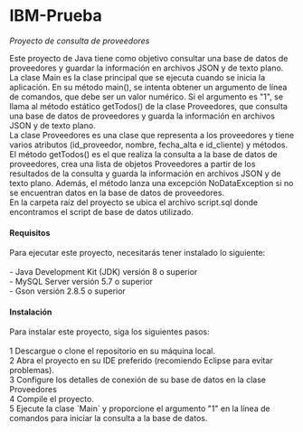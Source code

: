 # IBM-Prueba

<em>Proyecto de consulta de proveedores</em>
<p align="left">
Este proyecto de Java tiene como objetivo consultar una base de datos de proveedores y guardar la información en archivos JSON y de texto plano.</br>
La clase Main es la clase principal que se ejecuta cuando se inicia la aplicación. En su método main(), se intenta obtener un argumento de línea de comandos, que debe ser un valor numérico. Si el argumento es "1", se llama al método estático getTodos() de la clase Proveedores, que consulta una base de datos de proveedores y guarda la información en archivos JSON y de texto plano.</br>
La clase Proveedores es una clase que representa a los proveedores y tiene varios atributos (id_proveedor, nombre, fecha_alta e id_cliente) y métodos. El método getTodos() es el que realiza la consulta a la base de datos de proveedores, crea una lista de objetos Proveedores a partir de los resultados de la consulta y guarda la información en archivos JSON y de texto plano. Además, el método lanza una excepción NoDataException si no se encuentran datos en la base de datos de proveedores.</br>
En la carpeta raíz del proyecto se ubica el archivo script.sql donde encontramos el script de base de datos utilizado.</br>
</p>
<h4>Requisitos</h4>
<p>
Para ejecutar este proyecto, necesitarás tener instalado lo siguiente:</br>
</br>
- Java Development Kit (JDK) versión 8 o superior</br>
- MySQL Server versión 5.7 o superior</br>
- Gson versión 2.8.5 o superior</br>
</p>
<h4>Instalación</h4>
<p>
Para instalar este proyecto, siga los siguientes pasos:</br>
</br>
1 Descargue o clone el repositorio en su máquina local.</br>
2 Abra el proyecto en su IDE preferido (recomiendo Eclipse para evitar problemas).</br>
3 Configure los detalles de conexión de su base de datos en la clase Proveedores</br>
4 Compile el proyecto.</br>
5 Ejecute la clase `Main` y proporcione el argumento "1" en la línea de comandos para iniciar la consulta a la base de datos.</br>
</p>